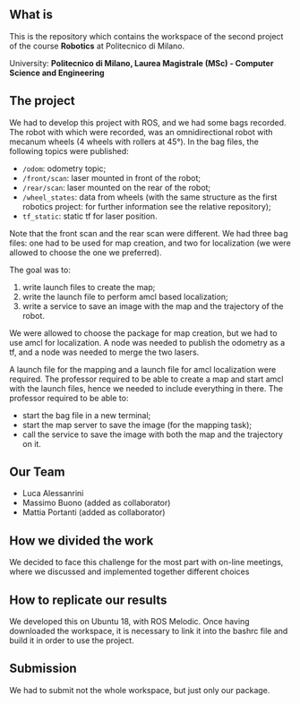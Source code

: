 ## What is
This is the repository which contains the workspace of the second project of the course **Robotics** at Politecnico di Milano.

University: **Politecnico di Milano, Laurea Magistrale (MSc) - Computer Science and Engineering**

## The project
We had to develop this project with ROS, and we had some bags recorded.
The robot with which were recorded, was an omnidirectional robot with mecanum wheels (4 wheels with rollers at 45°). In the bag files, the following topics were published:
- `/odom`: odometry topic;
- `/front/scan`: laser mounted in front of the robot;
- `/rear/scan`: laser mounted on the rear of the robot;
- `/wheel_states`: data from wheels (with the same structure as the first robotics project: for further information see the relative repository);
- `tf_static`: static tf for laser position.

Note that the front scan and the rear scan were different.
We had three bag files: one had to be used for map creation, and two for localization (we were allowed to choose the one we preferred).

The goal was to:
1. write launch files to create the map;
2. write the launch file to perform amcl based localization;
3. write a service to save an image with the map and the trajectory of the robot.

We were allowed to choose the package for map creation, but we had to use amcl for localization.
A node was needed to publish the odometry as a tf, and a node was needed to merge the two lasers.

A launch file for the mapping and a launch file for amcl localization were required. The professor required to be able to create a map and start amcl with the launch files, hence we needed to include everything in there. The professor required to be able to:
- start the bag file in a new terminal;
- start the map server to save the image (for the mapping task);
- call the service to save the image with both the map and the trajectory on it.

## Our Team
- Luca Alessanrini  
- Massimo Buono (added as collaborator)
- Mattia Portanti (added as collaborator)

## How we divided the work
We decided to face this challenge for the most part with on-line meetings, where we discussed and implemented together different choices

## How to replicate our results
We developed this on Ubuntu 18, with ROS Melodic. Once having downloaded the workspace, it is necessary to link it into the bashrc file and build it in order to use the project.

## Submission
We had to submit not the whole workspace, but just only our package.
